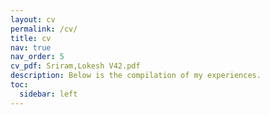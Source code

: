 ```yaml
---
layout: cv
permalink: /cv/
title: cv
nav: true
nav_order: 5
cv_pdf: Sriram,Lokesh V42.pdf
description: Below is the compilation of my experiences.
toc:
  sidebar: left
---
```

